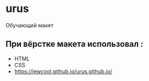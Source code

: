 # urus
Обучающий макет
## При вёрстке макета использовал :
- HTML
- CSS
- https://jewcool.github.io/urus.github.io/
